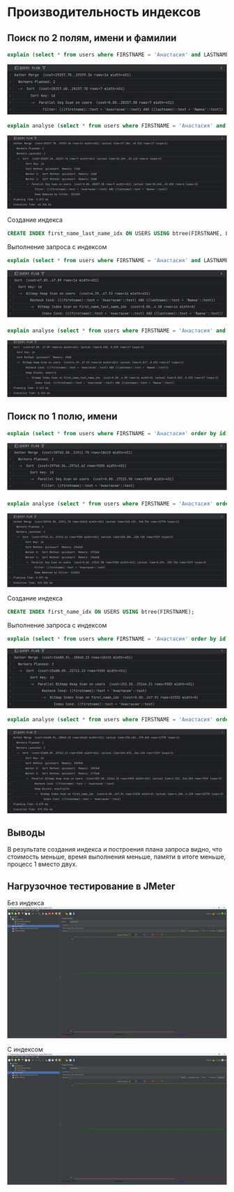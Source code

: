 # Производительность индексов

## Поиск по 2 полям, имени и фамилии 
```sql
explain (select * from users where FIRSTNAME = 'Анастасия' and LASTNAME = 'Яшина' order by id);
```

![alt text](pictures/explain_2_fields_without_index.jpg)

```sql
explain analyse (select * from users where FIRSTNAME = 'Анастасия' and LASTNAME = 'Яшина' order by id);
```
![alt text](pictures/explain_analyze_2_fields_without_index.jpg)


Создание индекса
```sql
CREATE INDEX first_name_last_name_idx ON USERS USING btree(FIRSTNAME, LASTNAME);
```

Выполнение запроса с индексом
```sql
explain (select * from users where FIRSTNAME = 'Анастасия' and LASTNAME = 'Яшина' order by id);
```

![alt text](pictures/explain_2_fields_with_index.jpg)


```sql
explain analyse (select * from users where FIRSTNAME = 'Анастасия' and LASTNAME = 'Яшина' order by id);
```
![alt text](pictures/explain_analyze_2_fields_with_index.jpg)


## Поиск по 1 полю, имени
```sql
explain (select * from users where FIRSTNAME = 'Анастасия' order by id);
```

![alt text](pictures/explain_1_field_without_index.jpg)


```sql
explain analyse (select * from users where FIRSTNAME = 'Анастасия' order by id);
```

![alt text](pictures/explain_analyze_1_field_without_index.jpg)

Создание индекса
```sql
CREATE INDEX first_name_idx ON USERS USING btree(FIRSTNAME);
```

Выполнение запроса с индексом
```sql
explain (select * from users where FIRSTNAME = 'Анастасия' order by id);
```

![alt text](pictures/explain_1_field_with_index.jpg)


```sql
explain analyse (select * from users where FIRSTNAME = 'Анастасия' order by id);
```
![alt text](pictures/explain_analyze_1_field_with_index.jpg)

## Выводы
В результате создания индекса и построения плана запроса видно, что стоимость меньше, время выполнения меньше, памяти в итоге меньше, процесс 1 вместо двух.

## Нагрузочное тестирование в JMeter

Без индекса
![alt text](pictures/graph_with_index.jpg)

С индексом
![alt text](pictures/graph_without_index.jpg)